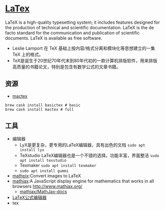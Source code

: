 # [LaTex](https://www.latex-project.org/)

LaTeX is a high-quality typesetting system; it includes features designed for the production of technical and scientific documentation. LaTeX is the de facto standard for the communication and publication of scientific documents. LaTeX is available as free software.

* Leslie Lamport 在 TeX 基础上按内容/格式分离和模块化等思想建立的一集 TeX 上的格式。
* TeX是诞生于20世纪70年代末到80年代初的一款计算机排版软件，用来排版高质量的书籍论文，特别是包含有数学公式的文章书籍。

## 资源

* [mactex](http://www.tug.org/mactex/)

```
brew cask install basictex # basic
brew cask install mactex # full
```

## 工具

* 编辑器
  - LyX是更复杂，更专用的LaTeX编辑器，具有出色的文档 `sudo apt install lyx`
  - TeXstudio LaTeX编辑器也是一个不错的选择。功能丰富，界面整洁 `sudo apt install texstudio`
  - Texmaker `sudo apt install texmaker`
  - `sudo apt install gummi`
* [mathpix](https://mathpix.com):Convert images to LaTeX
* [mathjax](https://github.com/mathjax/MathJax):A JavaScript display engine for mathematics that works in all browsers http://www.mathjax.org/
  - [mathjax/MathJax-docs](https://github.com/mathjax/mathjax-docs)
* [LaTeX公式编辑器](www.latexlive.com)
* tex
